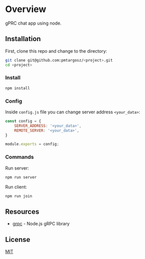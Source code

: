 # Overview

gPRC chat app using node.

## Installation

First, clone this repo and change to the directory:
```bash
git clone git@github.com:pmtargosz/<project>.git
cd <project>
```

### Install

```bash
npm install
```

### Config

Inside `config.js` file you can change server address `<your_data>`:
```js
const config = {
    SERVER_ADDRESS: '<your_data>',
    REMOTE_SERVER: '<your_data>',
}

module.exports = config;
```

### Commands
Run server:
```bash
npm run server
```

Run client:
```bash
npm run join
```

## Resources
* [grpc](https://grpc.io/grpc/node) - Node.js gRPC library

## License
[MIT](https://opensource.org/licenses/MIT)
